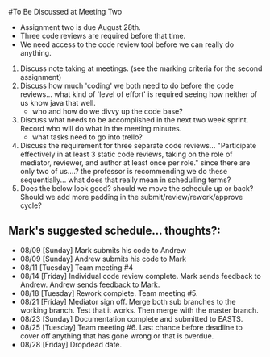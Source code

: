 #To Be Discussed at Meeting Two
* Assignment two is due August 28th.
* Three code reviews are required before that time.
* We need access to the code review tool before we can really do anything.

1. Discuss note taking at meetings. (see the marking criteria for the second assignment)
2. Discuss how much 'coding' we both need to do before the code reviews... what kind of 'level of effort' is required seeing how neither of us know java that well.
	* who and how do we divvy up the code base?
3. Discuss what needs to be accomplished in the next two week sprint. Record who will do what in the meeting minutes.
	* what tasks need to go into trello?
4. Discuss the requirement for three separate code reviews... "Participate effectively in at least 3 static code reviews, taking on the role of mediator, reviewer, and author at least once per role."
since there are only two of us....?
the professor is recommending we do these sequentially... what does that really mean in schedulling terms?
5. Does the below look good? should we move the schedule up or back? Should we add more padding in the submit/review/rework/approve cycle?

## Mark's suggested schedule... thoughts?:
* 08/09 [Sunday] Mark submits his code to Andrew
* 08/09 [Sunday] Andrew submits his code to Mark
* 08/11 [Tuesday] Team meeting #4
* 08/14 [Friday] Individual code review complete. Mark sends feedback to Andrew. Andrew sends feedback to Mark.
* 08/18 [Tuesday] Rework complete. Team meeting #5.
* 08/21 [Friday] Mediator sign off. Merge both sub branches to the working branch. Test that it works. Then merge with the master branch.
* 08/23 [Sunday] Documentation complete and submitted to EASTS.
* 08/25 [Tuesday] Team meeting #6. Last chance before deadline to cover off anything that has gone wrong or that is overdue.
* 08/28 [Friday] Dropdead date.
